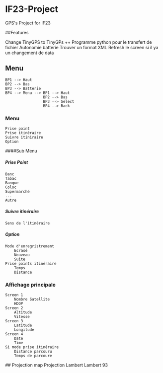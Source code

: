 # IF23-Project
GPS's Project for IF23

##Features

Change TinyGPS to TinyGPs ++
	Programme python pour le transfert de fichier 
	Autonomie batterie
	Trouver un format XML
	Refresh le screen si il ya un changement de data

## Menu

	BP1 --> Haut
	BP2 --> Bas
	BP3 --> Batterie
	BP4 --> Menu --> BP1 --> Haut
					 BP2 --> Bas
					 BP3 --> Select
					 BP4 --> Back
### Menu
	Prise point
	Prise itinéraire
	Suivre itiniraire
	Option

####Sub Menu

##### Prise Point 
	Banc
	Tabac
	Banque
	Coloc
	Supermarché
	...
	Autre

##### Suivre itinéraire
	Sens de l'itinéraire

##### Option
	Mode d'enregristrement
		Ecrasé
		Nouveau
		Suite
	Prise points itinéraire
		Temps
		Distance

### Affichage principale 

	Screen 1
		Nombre Satellite
		HDOP
	Screen 2
		Altitude 
		Vitesse
	Screen 3
		Latitude
		Longitude
	Screen 4
		Date
		Time 
	Si mode prise itinéraire 
		Distance parcouru
		Temps de parcoure
	
## Projection map 
Projection Lambert
Lambert 93